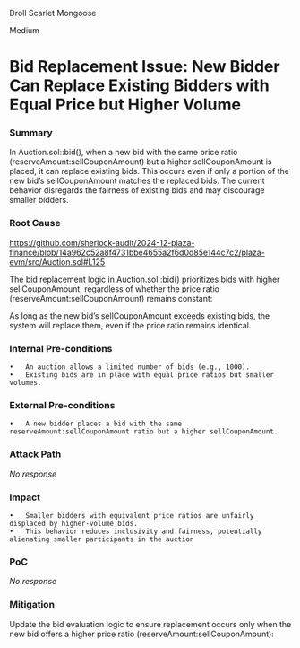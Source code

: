 Droll Scarlet Mongoose

Medium

# Bid Replacement Issue: New Bidder Can Replace Existing Bidders with Equal Price but Higher Volume

### Summary

In Auction.sol::bid(), when a new bid with the same price ratio (reserveAmount:sellCouponAmount) but a higher sellCouponAmount is placed, it can replace existing bids. This occurs even if only a portion of the new bid’s sellCouponAmount matches the replaced bids. The current behavior disregards the fairness of existing bids and may discourage smaller bidders.

### Root Cause


https://github.com/sherlock-audit/2024-12-plaza-finance/blob/14a962c52a8f4731bbe4655a2f6d0d85e144c7c2/plaza-evm/src/Auction.sol#L125

The bid replacement logic in Auction.sol::bid() prioritizes bids with higher sellCouponAmount, regardless of whether the price ratio (reserveAmount:sellCouponAmount) remains constant:

As long as the new bid’s sellCouponAmount exceeds existing bids, the system will replace them, even if the price ratio remains identical.

### Internal Pre-conditions

	•	An auction allows a limited number of bids (e.g., 1000).
	•	Existing bids are in place with equal price ratios but smaller volumes.

### External Pre-conditions

	•	A new bidder places a bid with the same reserveAmount:sellCouponAmount ratio but a higher sellCouponAmount.

### Attack Path

_No response_

### Impact

	•	Smaller bidders with equivalent price ratios are unfairly displaced by higher-volume bids.
	•	This behavior reduces inclusivity and fairness, potentially alienating smaller participants in the auction

### PoC

_No response_

### Mitigation

Update the bid evaluation logic to ensure replacement occurs only when the new bid offers a higher price ratio (reserveAmount:sellCouponAmount):
